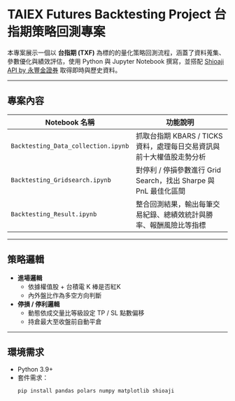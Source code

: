 #  TAIEX Futures Backtesting Project 台指期策略回測專案

本專案展示一個以 **台指期 (TXF)** 為標的的量化策略回測流程，涵蓋了資料蒐集、參數優化與績效評估，使用 Python 與 Jupyter Notebook 撰寫，並搭配 [Shioaji API by 永豐金證券](https://sinotrade.github.io/) 取得即時與歷史資料。

---

## 專案內容

| Notebook 名稱 | 功能說明 |
|---------------|----------|
| `Backtesting_Data_collection.ipynb` | 抓取台指期 KBARS / TICKS 資料，處理每日交易資訊與前十大權值股走勢分析 |
| `Backtesting_Gridsearch.ipynb` | 對停利 / 停損參數進行 Grid Search，找出 Sharpe 與 PnL 最佳化區間 |
| `Backtesting_Result.ipynb` | 整合回測結果，輸出每筆交易紀錄、總績效統計與勝率、報酬風險比等指標 |

---

## 策略邏輯

- **進場邏輯**
  - 依據權值股 + 台積電 K 棒是否紅K
  - 內外盤比作為多空方向判斷
- **停損 / 停利邏輯**
  - 動態依成交量比等級設定 TP / SL 點數偏移
  - 持倉最大至收盤前自動平倉

---

## 環境需求

- Python 3.9+
- 套件需求：
  ```bash
  pip install pandas polars numpy matplotlib shioaji
